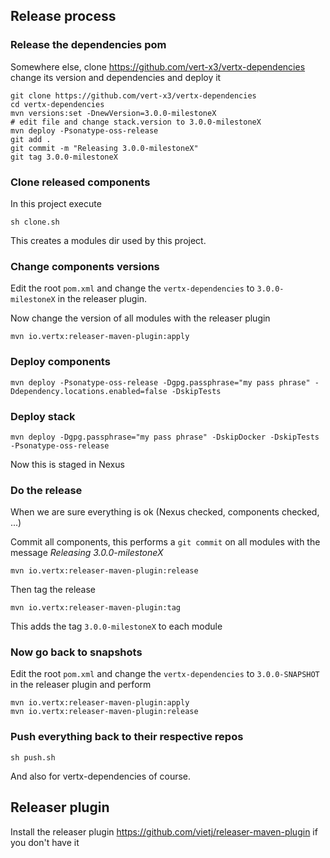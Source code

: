 ## Release process

### Release the dependencies pom

Somewhere else, clone https://github.com/vert-x3/vertx-dependencies change its version and dependencies and deploy it

```
git clone https://github.com/vert-x3/vertx-dependencies
cd vertx-dependencies
mvn versions:set -DnewVersion=3.0.0-milestoneX
# edit file and change stack.version to 3.0.0-milestoneX
mvn deploy -Psonatype-oss-release
git add .
git commit -m "Releasing 3.0.0-milestoneX"
git tag 3.0.0-milestoneX
```

### Clone released components

In this project execute

```
sh clone.sh
```

This creates a modules dir used by this project.

### Change components versions

Edit the root `pom.xml` and change the `vertx-dependencies` to `3.0.0-milestoneX` in the releaser plugin.

Now change the version of all modules with the releaser plugin

```
mvn io.vertx:releaser-maven-plugin:apply
```

### Deploy components

```
mvn deploy -Psonatype-oss-release -Dgpg.passphrase="my pass phrase" -Ddependency.locations.enabled=false -DskipTests
```

### Deploy stack

```
mvn deploy -Dgpg.passphrase="my pass phrase" -DskipDocker -DskipTests -Psonatype-oss-release
```

Now this is staged in Nexus

### Do the release

When we are sure everything is ok (Nexus checked, components checked, ...)

Commit all components, this performs a `git commit` on all modules with the message _Releasing 3.0.0-milestoneX_

```
mvn io.vertx:releaser-maven-plugin:release
```

Then tag the release

```
mvn io.vertx:releaser-maven-plugin:tag
```

This adds the tag `3.0.0-milestoneX` to each module

### Now go back to snapshots

Edit the root `pom.xml` and change the `vertx-dependencies` to `3.0.0-SNAPSHOT` in the releaser plugin and perform

```
mvn io.vertx:releaser-maven-plugin:apply
mvn io.vertx:releaser-maven-plugin:release
```

### Push everything back to their respective repos

```
sh push.sh
```

And also for vertx-dependencies of course.

## Releaser plugin

Install the releaser plugin https://github.com/vietj/releaser-maven-plugin if you don't have it
